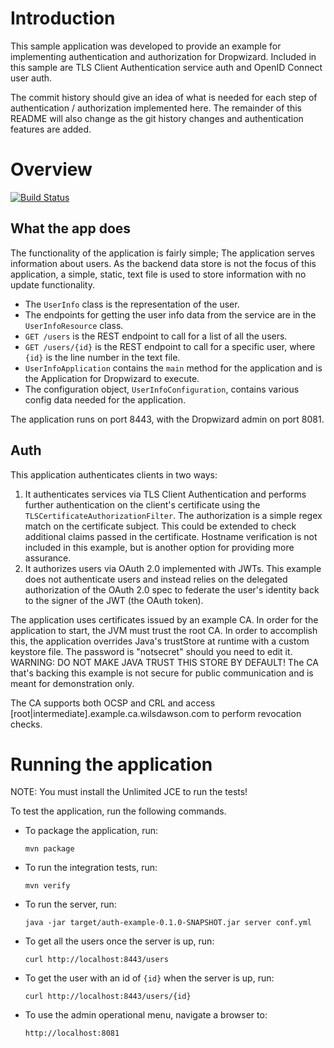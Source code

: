 # Introduction
This sample application was developed to provide an example for implementing authentication and authorization for
Dropwizard. Included in this sample are TLS Client Authentication service auth and OpenID Connect user auth.

The commit history should give an idea of what is needed for each step of authentication / authorization implemented
here. The remainder of this README will also change as the git history changes and authentication features are added.

# Overview
[![Build Status](https://travis-ci.org/wdawson/dropwizard-auth-example.svg?branch=master)](https://travis-ci.org/wdawson/dropwizard-auth-example)

## What the app does
The functionality of the application is fairly simple; The application serves information about users. As the backend
data store is not the focus of this application, a simple, static, text file is used to store information with no update
functionality.

- The `UserInfo` class is the representation of the user.
- The endpoints for getting the user info data from the service are in the `UserInfoResource` class.
- `GET /users` is the REST endpoint to call for a list of all the users.
- `GET /users/{id}` is the REST endpoint to call for a specific user, where `{id}` is the line number in the text file.
- `UserInfoApplication` contains the `main` method for the application and is the Application for Dropwizard to execute.
- The configuration object, `UserInfoConfiguration`, contains various config data needed for the application.

The application runs on port 8443, with the Dropwizard admin on port 8081.

## Auth
This application authenticates clients in two ways:

1. It authenticates services via TLS Client Authentication and performs further authentication on the client's
certificate using the `TLSCertificateAuthorizationFilter`. The authorization is a simple regex match on the certificate
subject. This could be extended to check additional claims passed in the certificate. Hostname verification is not
included in this example, but is another option for providing more assurance.
2. It authorizes users via OAuth 2.0 implemented with JWTs. This example does not authenticate users and instead relies
on the delegated authorization of the OAuth 2.0 spec to federate the user's identity back to the signer of the JWT (the
OAuth token).

The application uses certificates issued by an example CA. In order for the application to start, the JVM must trust the
root CA. In order to accomplish this, the application overrides Java's trustStore at runtime with a custom keystore
file. The password is "notsecret" should you need to edit it. WARNING: DO NOT MAKE JAVA TRUST THIS STORE BY DEFAULT! The
CA that's backing this example is not secure for public communication and is meant for demonstration only.

The CA supports both OCSP and CRL and access \[root|intermediate\].example.ca.wilsdawson.com to perform revocation
checks.

# Running the application
NOTE: You must install the Unlimited JCE to run the tests!

To test the application, run the following commands.

- To package the application, run:

  ```
  mvn package
  ```
  
- To run the integration tests, run:
  ```
  mvn verify
  ```

- To run the server, run:

  ```
  java -jar target/auth-example-0.1.0-SNAPSHOT.jar server conf.yml
  ```

- To get all the users once the server is up, run:

  ```
  curl http://localhost:8443/users
  ```

- To get the user with an id of `{id}` when the server is up, run:

  ```
  curl http://localhost:8443/users/{id}
  ```

- To use the admin operational menu, navigate a browser to:

  ```
  http://localhost:8081
  ```
